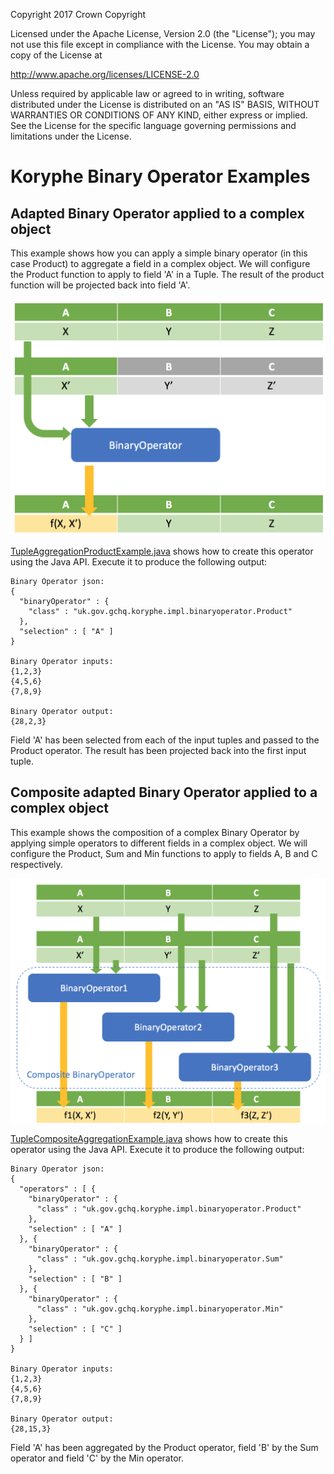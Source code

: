 Copyright 2017 Crown Copyright

Licensed under the Apache License, Version 2.0 (the "License");
you may not use this file except in compliance with the License.
You may obtain a copy of the License at

  http://www.apache.org/licenses/LICENSE-2.0

Unless required by applicable law or agreed to in writing, software
distributed under the License is distributed on an "AS IS" BASIS,
WITHOUT WARRANTIES OR CONDITIONS OF ANY KIND, either express or implied.
See the License for the specific language governing permissions and
limitations under the License.

# Koryphe Binary Operator Examples
 
## Adapted Binary Operator applied to a complex object

This example shows how you can apply a simple binary operator (in this case Product) to aggregate a field in a complex object. We will configure the Product function to apply to field 'A' in a Tuple. The result of the product function will be projected back into field 'A'.

<img src="complexBinaryOperator.png" width="600">

[TupleAggregationProductExample.java](TupleAggregationProductExample.java) shows how to create this operator using the Java API. Execute it to produce the following output:

```
Binary Operator json: 
{
  "binaryOperator" : {
    "class" : "uk.gov.gchq.koryphe.impl.binaryoperator.Product"
  },
  "selection" : [ "A" ]
}

Binary Operator inputs: 
{1,2,3}
{4,5,6}
{7,8,9}

Binary Operator output: 
{28,2,3}
```

Field 'A' has been selected from each of the input tuples and passed to the Product operator. The result has been projected back into the first input tuple.

## Composite adapted Binary Operator applied to a complex object

This example shows the composition of a complex Binary Operator by applying simple operators to different fields in a complex object. We will configure the Product, Sum and Min functions to apply to fields A, B and C respectively.

<img src="complexCompositeBinaryOperator.png" width="600">

[TupleCompositeAggregationExample.java](TupleCompositeAggregationExample.java) shows how to create this operator using the Java API. Execute it to produce the following output:

```
Binary Operator json: 
{
  "operators" : [ {
    "binaryOperator" : {
      "class" : "uk.gov.gchq.koryphe.impl.binaryoperator.Product"
    },
    "selection" : [ "A" ]
  }, {
    "binaryOperator" : {
      "class" : "uk.gov.gchq.koryphe.impl.binaryoperator.Sum"
    },
    "selection" : [ "B" ]
  }, {
    "binaryOperator" : {
      "class" : "uk.gov.gchq.koryphe.impl.binaryoperator.Min"
    },
    "selection" : [ "C" ]
  } ]
}

Binary Operator inputs: 
{1,2,3}
{4,5,6}
{7,8,9}

Binary Operator output: 
{28,15,3}
```

Field 'A' has been aggregated by the Product operator, field 'B' by the Sum operator and field 'C' by the Min operator.